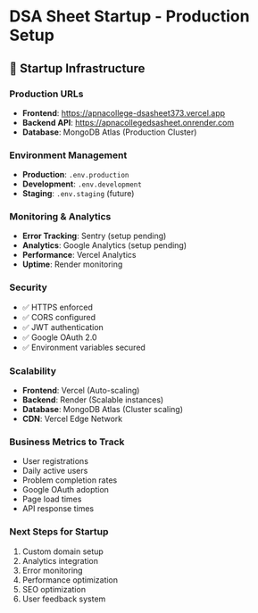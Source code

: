 # DSA Sheet Startup - Production Setup

## 🚀 Startup Infrastructure

### Production URLs
- **Frontend**: https://apnacollege-dsasheet373.vercel.app
- **Backend API**: https://apnacollegedsasheet.onrender.com
- **Database**: MongoDB Atlas (Production Cluster)

### Environment Management
- **Production**: `.env.production`
- **Development**: `.env.development`
- **Staging**: `.env.staging` (future)

### Monitoring & Analytics
- **Error Tracking**: Sentry (setup pending)
- **Analytics**: Google Analytics (setup pending)
- **Performance**: Vercel Analytics
- **Uptime**: Render monitoring

### Security
- ✅ HTTPS enforced
- ✅ CORS configured
- ✅ JWT authentication
- ✅ Google OAuth 2.0
- ✅ Environment variables secured

### Scalability
- **Frontend**: Vercel (Auto-scaling)
- **Backend**: Render (Scalable instances)
- **Database**: MongoDB Atlas (Cluster scaling)
- **CDN**: Vercel Edge Network

### Business Metrics to Track
- User registrations
- Daily active users
- Problem completion rates
- Google OAuth adoption
- Page load times
- API response times

### Next Steps for Startup
1. Custom domain setup
2. Analytics integration
3. Error monitoring
4. Performance optimization
5. SEO optimization
6. User feedback system